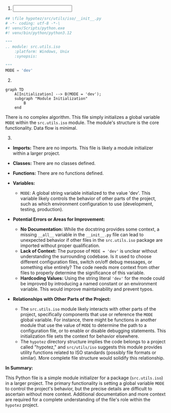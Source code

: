1. **<input code>**

```python
## \file hypotez/src/utils/iso/__init__.py
# -*- coding: utf-8 -*-\
#! venv/Scripts/python.exe
#! venv/bin/python/python3.12

"""
.. module: src.utils.iso 
	:platform: Windows, Unix
	:synopsis:

"""
MODE = 'dev'
```

2. **<algorithm>**

```mermaid
graph TD
    A[Initialization] --> B(MODE = 'dev');
    subgraph "Module Initialization"
        B
    end
```

There is no complex algorithm. This file simply initializes a global variable `MODE` within the `src.utils.iso` module.  The module's structure is the core functionality.  Data flow is minimal.

3. **<explanation>**

* **Imports:** There are no imports. This file is likely a module initializer within a larger project.

* **Classes:** There are no classes defined.

* **Functions:** There are no functions defined.

* **Variables:**
    * `MODE`:  A global string variable initialized to the value 'dev'.  This variable likely controls the behavior of other parts of the project, such as which environment configuration to use (development, testing, production).

* **Potential Errors or Areas for Improvement:**

    * **No Documentation:** While the docstring provides some context, a missing `__all__` variable in the `__init__.py` file can lead to unexpected behavior if other files in the `src.utils.iso` package are imported without proper qualification.
    * **Lack of Context:** The purpose of `MODE = 'dev'` is unclear without understanding the surrounding codebase.  Is it used to choose different configuration files, switch on/off debug messages, or something else entirely?  The code needs more context from other files to properly determine the significance of this variable.
    * **Hardcoding Values:** Using the string literal `'dev'` for the mode could be improved by introducing a named constant or an environment variable.  This would improve maintainability and prevent typos.

* **Relationships with Other Parts of the Project:**

    * The `src.utils.iso` module likely interacts with other parts of the project, specifically components that use or reference the `MODE` global variable. For instance, there might be functions in another module that use the value of `MODE` to determine the path to a configuration file, or to enable or disable debugging statements.  This initialization file sets the context for behavior elsewhere.
    * The `hypotez` directory structure implies the code belongs to a project called "hypotez," and `src/utils/iso` suggests this module provides utility functions related to ISO standards (possibly file formats or similar).  More complete file structure would solidify this relationship.


**In Summary:**

This Python file is a simple module initializer for a package (`src.utils.iso`) in a larger project. The primary functionality is setting a global variable `MODE` to control the project's behavior, but the precise details are difficult to ascertain without more context.  Additional documentation and more context are required for a complete understanding of the file's role within the `hypotez` project.